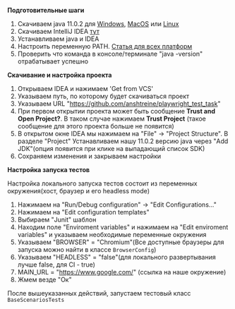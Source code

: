 **Подготовительные шаги**
1. Скачиваем java 11.0.2 для [Windows](https://download.java.net/java/GA/jdk11/9/GPL/openjdk-11.0.2_windows-x64_bin.zip), [MacOS](https://download.java.net/java/GA/jdk10/10.0.2/19aef61b38124481863b1413dce1855f/13/openjdk-10.0.2_osx-x64_bin.tar.gz) или [Linux](https://download.java.net/java/GA/jdk11/9/GPL/openjdk-11.0.2_linux-x64_bin.tar.gz)
2. Скачиваем IntelliJ IDEA [тут](https://www.jetbrains.com/products/compare/?product=idea&product=idea-ce)
3. Устанавливаем java и IDEA
4. Настроить переменную PATH. [Статья для всех платформ](https://www.java.com/ru/download/help/path.html)
5. Проверить что команда в консоле/терминале "java -version" отрабатывает успешно

**Скачивание и настройка проекта**
1. Открываем IDEA и нажимаем 'Get from VCS'
2. Указываем путь, по которому будет скачиваться проект
3. Указываем URL "https://github.com/anshtreine/playwright_test_task"
4. При первом открытии проекта может быть сообщение **Trust and Open Project?**. В таком случае нажимаем **Trust Project** (такое сообщение для этого проекта больше не появится)
5. В открытом окне IDEA мы нажимаем на "File" -> "Project Structure". В разделе "Project" Устанавливаем нашу 11.0.2 версию java через "Add JDK"(опция появится при клике на выпадающий список SDK)
6. Сохраняем изменения и закрываем настройки


**Настройка запуска тестов**

Настройка локального запуска тестов состоит из переменных окружения(хост, браузер и  его headless mode)

1. Нажимаем на "Run/Debug configuration" -> "Edit Configurations..."
2. Нажимаем на "Edit configuration templates"
3. Выбираем "Junit" шаблон
4. Находим поле "Enviroment variables" и нажимаем на "Edit enviroment variables" и указываем необходимые переменные окружения
5. Указываем "BROWSER" = "Chromium"(Все доступные браузеры для запуска можно найти в классе `BrowserConfig`)
6. Указываем "HEADLESS" = "false"(для локального развертывания лучше false, для CI - true)
7. MAIN_URL = "https://www.google.com/" (ссылка на наше окружение)
8. Жмем везде "Ок"

После вышеуказанных действий, запустаем тестовый класс `BaseScenariosTests`
   
